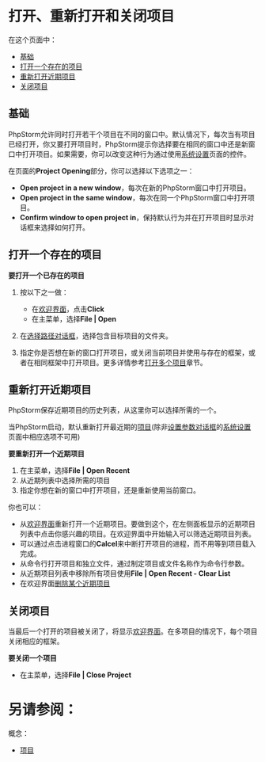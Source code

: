 # 打开、重新打开和关闭项目


在这个页面中：

* [基础](#基础)
* [打开一个存在的项目](#打开一个存在的项目)
* [重新打开近期项目](#重新打开近期项目)
* [关闭项目](#关闭项目)


## <span id='基础'>基础</span>

PhpStorm允许同时打开若干个项目在不同的窗口中。默认情况下，每次当有项目已经打开，你又要打开项目时，PhpStorm提示你选择要在相同的窗口中还是新窗口中打开项目。如果需要，你可以改变这种行为通过使用[系统设置](/参考/设置参数对话框/外观行为/系统设置/README.md)页面的控件。

在页面的**Project Opening**部分，你可以选择以下选项之一：

* **Open project in a new window**，每次在新的PhpStorm窗口中打开项目。
* **Open project in the same window**，每次在同一个PhpStorm窗口中打开项目。
* **Confirm window to open project in**，保持默认行为并在打开项目时显示对话框来选择如何打开。


## <span id='打开一个存在的项目'>打开一个存在的项目</span>

**要打开一个已存在的项目**

1. 按以下之一做：
    
    * 在[欢迎界面](/如何使用/常规指南/用户界面引导/欢迎界面.md)，点击**Click**
    * 在主菜单，选择**File | Open**
    
2. 在[选择路径对话框](/参考/对话框/选择路径对话框.md)，选择包含目标项目的文件夹。
3. 指定你是否想在新的窗口打开项目，或关闭当前项目并使用与存在的框架，或者在相同框架中打开项目。更多详情参考[打开多个项目](/如何使用/常规指南/创建和管理项目/打开多个项目.md)章节。


## <span id='重新打开近期项目'>重新打开近期项目</span>

PhpStorm保存近期项目的历史列表，从这里你可以选择所需的一个。

当PhpStorm启动，默认重新打开最近期的[项目](/参考/要点/项目.md)(除非[设置参数对话框](/如何使用/常规指南/配置项目和IDE设置/访问设置.md)的[系统设置](/参考/设置参数对话框/外观行为/系统设置/README.md)页面中相应选项不可用)

**要重新打开一个近期项目**

1. 在主菜单，选择**File | Open Recent**
2. 从近期列表中选择所需的项目
3. 指定你想在新的窗口中打开项目，还是重新使用当前窗口。

你也可以：

* 从[欢迎界面](/如何使用/常规指南/用户界面引导/欢迎界面.md)重新打开一个近期项目。要做到这个，在左侧面板显示的近期项目列表中点击你感兴趣的项目。在欢迎界面中开始输入可以筛选近期项目列表。
* 可以通过点击进程窗口的**Calcel**来中断打开项目的进程，而不用等到项目载入完成。
* 从命令行打开项目和独立文件，通过制定项目或文件名称作为命令行参数。
* 从近期项目列表中移除所有项目使用**File | Open Recent - Clear List**
* 在欢迎界面[删除某个近期项目](/如何使用/常规指南/用户界面引导/欢迎界面.md#删除一个近期项目)


## <span id='关闭项目'>关闭项目</span>

当最后一个打开的项目被关闭了，将显示[欢迎界面](/如何使用/常规指南/用户界面引导/欢迎界面.md)。在多项目的情况下，每个项目关闭相应的框架。

**要关闭一个项目**

* 在主菜单，选择**File | Close Project**



# 另请参阅：

概念：

* [项目](/参考/要点/项目.md)